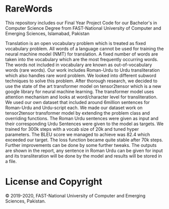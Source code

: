 # RareWords

This repository includes our Final Year Project Code for our Bachelor's in Computer Science Degree from FAST-National University of Computer and Emerging Sciences, Islamabad, Pakistan

Translation is an open vocabulary problem which is treated as fixed vocabulary problem. All words of a language cannot be used for training the neural machine model (NMT) for translation. A fixed number of words are taken into the vocabulary which are the most frequently occurring words. The words not included in vocabulary are known as out-of-vocabulary words (rare words). Our work includes Roman-Urdu to Urdu transliteration which also handles rare word problem. We looked into different subword techniques to solve this problem. After thorough research, we decided to use the state of the art transformer model on tensor2tensor which is a new google library for neural machine learning.
The transformer model uses attention mechanism and looks at word/character level for transliteration. We used our own dataset that included around 6million sentences for Roman-Urdu and Urdu-script each. We made our dataset work on tensor2tensor transformer model by extending the problem class and overriding functions. The Roman Urdu sentences were given as input and their corresponding Urdu Sentences were given to the model as targets. We trained for 300k steps with a vocab size of 20k and tuned hyper parameters. The BLEU score we managed to achieve was 82.4 which exceeded our target. The loss function became quite stable after 70k steps. Further improvements can be done by some further tweaks. The outputs are shown in the report, any sentence in Roman Urdu can be given for input and its transliteration will be done by the model and results will be stored in a file. 


# License and Copyright
:copyright: 2019-2020, FAST-National University of Computer and Emerging Sciences, Pakistan.
